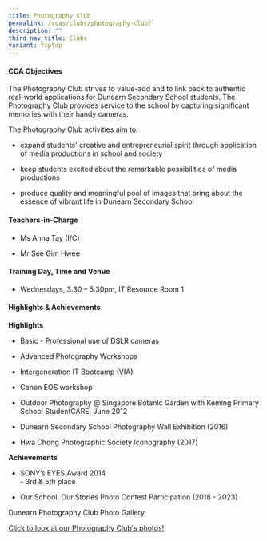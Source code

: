 ```yaml
---
title: Photography Club
permalink: /ccas/clubs/photography-club/
description: ""
third_nav_title: Clubs
variant: tiptap
---
```

<h4><strong>CCA Objectives</strong></h4>
<p>The Photography Club strives to value-add and to link back to authentic
real-world applications for Dunearn Secondary School students. The Photography
Club provides service to the school by capturing significant memories with
their handy cameras.</p>
<p>The Photography Club activities aim to:</p>
<ul data-tight="true" class="tight">
<li>
<p>expand students' creative and entrepreneurial spirit through application
of media productions in school and society</p>
</li>
<li>
<p>keep students excited about the remarkable possibilities of media productions</p>
</li>
<li>
<p>produce quality and meaningful pool of images that bring about the essence
of vibrant life in Dunearn Secondary School</p>
</li>
</ul>
<h4><strong>Teachers-in-Charge</strong></h4>
<ul data-tight="true" class="tight">
<li>
<p>Ms Anna Tay (I/C)</p>
</li>
<li>
<p>Mr See Gim Hwee</p>
</li>
</ul>
<h4><strong>Training Day, Time and Venue</strong></h4>
<ul data-tight="true" class="tight">
<li>
<p>Wednesdays, 3:30 – 5:30pm, IT Resource Room 1</p>
</li>
</ul>
<h4><strong>Highlights &amp; Achievements</strong></h4>
<p><strong>Highlights</strong>
</p>
<ul data-tight="true" class="tight">
<li>
<p>Basic - Professional use of DSLR cameras</p>
</li>
<li>
<p>Advanced Photography Workshops</p>
</li>
<li>
<p>Intergeneration IT Bootcamp (VIA)</p>
</li>
<li>
<p>Canon EOS workshop</p>
</li>
<li>
<p>Outdoor Photography @ Singapore Botanic Garden with Keming Primary School&nbsp;StudentCARE,
June 2012</p>
</li>
<li>
<p>Dunearn Secondary School Photography Wall Exhibition (2016)</p>
</li>
<li>
<p>Hwa Chong Photographic Society Iconography (2017)</p>
</li>
</ul>
<p><strong>Achievements</strong>
</p>
<ul data-tight="true" class="tight">
<li>
<p>SONY’s EYES Award 2014
<br>- 3rd &amp; 5th place</p>
</li>
<li>
<p>Our School, Our Stories Photo Contest Participation (2018 - 2023)</p>
</li>
</ul>
<p>Dunearn Photography Club Photo Gallery</p>
<p><a href="https://www.flickr.com/photos/dssphotographyclub/albums" rel="noopener noreferrer" target="_blank">Click to look at our Photography Club's photos!</a>
</p>
<p></p>